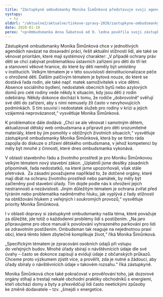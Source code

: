 ```yaml
---
title: "Zástupkyně ombudsmanky Monika Šimůnková představuje svoji agendu pro rok 2020"
vystupy:
  - tz
oldUrl: "/aktualne2/aktualne/tiskove-zpravy-2020/zastupkyne-ombudsmanky-monika-simunkova-predstavuje-svoji-agendu-pro-rok-2020/"
date: 2020-01-10
perex: "<p>Ombudsmanka Anna Šabatová od 9. ledna pověřila svoji zástupkyni Moniku Šimůnkovou výkonem působnosti v agendách ochrany práv dětí a rodiny, životního prostředí, stavebního práva, dopravy, daní, přestupků nebo práva na informace. V každé ze svěřených oblastí si zástupkyně ombudsmanky vytyčila několik priorit, kterým se chce v letošním roce věnovat. </p>"
---
```


<!-- imported from the old website -->

<p>Zástupkyně ombudsmanky Monika Šimůnková chce v jednotlivých agendách navázat na dosavadní práci, řešit aktuální stížnosti lidí, ale také se věnovat prioritám, které mají systémový charakter: „V případě ochrany práv dětí se chci zabývat problematikou ústavních zařízení pro děti do tří let a stanovení věkové hranice, do které by děti neměly být umístěny v institucích. Velkým tématem je v této souvislosti deinstitucionalizace péče o ohrožené děti. Dalším palčivým tématem je bytová nouze, do které se dostává řada rodin, ale také např. matek samoživitelek s více dětmi. Absence sociálního bydlení, nedostatek obecních bytů nebo azylových domů pro celé rodiny vede někdy k situacím, kdy jsou děti z rodin odebírány. Někdy dokonce dochází k tomu, že rodiče „dobrovolně“ svěřují své děti do zařízení, aby s nimi nemusely žít často v nevyhovujících podmínkách. S tím souvisí i nedostatek služeb pro rodiny v krizi a jejich vzájemná neprovázanost,“ vysvětluje Monika Šimůnková.</p> <p>K problematice dále dodává: „Chci se ale věnovat i samotným dětem, aktualizovat dětský web ombudsmana a připravit pro děti srozumitelné materiály, které by jim pomohly v obtížných životních situacích,“ vysvětluje zástupkyně ombudsmanky Monika Šimůnková, která by se tímto ráda zapojila do diskuze o zřízení dětského ombudsmana, v jehož kompetenci by měly být mnohé z činností, které dnes ombudsmanka vykonává. </p> <p>V oblasti stavebního řádu a životního prostředí je pro Moniku Šimůnkovou velkým tématem nový stavební zákon. „Uplatnili jsme desítky zásadních připomínek, řada nedostatků, na které jsme upozorňovali, však stále přetrvává.  Za zásadní považujeme například to, že dotčené orgány, které mají dbát na ochranu životního prostředí nebo památek, by měly být začleněny pod stavební úřady. Tím dojde podle nás k ohrožení jejich nestrannosti a nezávislosti. Jiným důležitým tématem je ochrana zvířat před týráním nebo problematika nadměrného hluku, jak vyplývá z řady stížností na obtěžování hlukem z veřejných i soukromých provozů,“ vysvětluje priority Monika Šimůnková. </p> <p>I v oblasti dopravy si zástupkyně ombudsmanky našla téma, které považuje za důležité, jde totiž o každodenní problémy lidí s postižením. „Na jaro připravujeme pro obce manuál k povolování vyhrazeného parkování pro lidi se zdravotním postižením. Ombudsman tak reaguje na nejednotnou praxi obcí, která těmto lidem zbytečně komplikuje život,“ říká Monika Šimůnková.</p> <p>„Specifickým tématem je zpracování osobních údajů při vstupu do veřejných budov. Mnohé úřady sbírají o návštěvnících údaje dle své úvahy – často se dokonce zapisují a evidují údaje z občanských průkazů. Chceme proto výzkumem zjistit více, a prověřit, zda je nutné a žádoucí, aby úřady sbíraly o návštěvnících údaje v takovém rozsahu.“ říká zástupkyně. </p> <p>Monika Šimůnková chce také pokračovat v prověřování toho, jak dozorové orgány stíhají a trestají nekalé obchodní praktiky obchodníků s energiemi, kteří obchází domy a byty a přesvědčují lidi často neetickými způsoby ke změně dodavatele – tzv. „šmejdi v energetice. </p>
